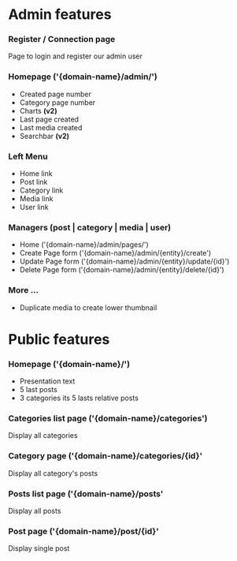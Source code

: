 # Admin features
### Register / Connection page
Page to login and register our admin user

### Homepage ('{domain-name}/admin/')
* Created page number
* Category page number
* Charts **(v2)**
* Last page created
* Last media created
* Searchbar **(v2)**

### Left Menu
* Home link
* Post link
* Category link
* Media link
* User link

### Managers (post | category | media | user)
* Home ('{domain-name}/admin/pages/')
* Create Page form ('{domain-name}/admin/{entity}/create')
* Update Page form ('{domain-name}/admin/{entity}/update/{id}')
* Delete Page form ('{domain-name}/admin/{entity}/delete/{id}')

### More ...
* Duplicate media to create lower thumbnail

# Public features
### Homepage ('{domain-name}/')
* Presentation text
* 5 last posts
* 3 categories its 5 lasts relative posts 

### Categories list page ('{domain-name}/categories')
Display all categories

### Category page ('{domain-name}/categories/{id}'
Display all category's posts

### Posts list page ('{domain-name}/posts'
Display all posts

### Post page ('{domain-name}/post/{id}'
Display single post